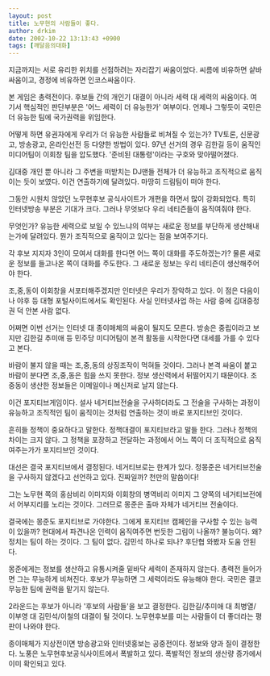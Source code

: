 ```yaml
---
layout: post
title: 노무현의 사람들이 좋다.
author: drkim
date: 2002-10-22 13:13:43 +0900
tags: [깨달음의대화]
---
```

지금까지는 서로 유리한 위치를 선점하려는 자리잡기 싸움이었다. 씨름에 비유하면 샅바싸움이고, 경정에 비유하면 인코스싸움이다.
  

  
본 게임은 총력전이다. 후보들 간의 개인기 대결이 아니라 세력 대 세력의 싸움이다. 여기서 핵심적인 판단부분은 '어느 세력이 더 유능한가' 여부이다. 언제나 그렇듯이 국민은 더 유능한 팀에 국가권력을 위임한다.
  

  
어떻게 하면 유권자에게 우리가 더 유능한 사람들로 비쳐질 수 있는가? TV토론, 신문광고, 방송광고, 온라인선전 등 다양한 방법이 있다. 97년 선거의 경우 김한길 등이 움직인 미디어팀이 이회창 팀을 압도했다. '준비된 대통령'이라는 구호와 맞아떨어졌다.
  

  
김대중 개인 뿐 아니라 그 주변을 떠받치는 DJ맨들 전체가 더 유능하고 조직적으로 움직이는 듯이 보였다. 이건 연출하기에 달려있다. 마땅히 드림팀이 떠야 한다.
  

  
그동안 시원치 않았던 노무현후보 공식사이트가 개편을 하면서 많이 강화되었다. 특히 인터넷방송 부분은 기대가 크다. 그러나 무엇보다 우리 네티즌들이 움직여줘야 한다.
  

  
무엇인가? 유능한 세력으로 보일 수 있느냐의 여부는 새로운 정보를 부단하게 생산해내는가에 달려있다. 뭔가 조직적으로 움직이고 있다는 점을 보여주기다.
  

  
각 후보 지지자 3인이 모여서 대화를 한다면 어느 쪽이 대화를 주도하겠는가? 물론 새로운 정보를 들고나온 쪽이 대화를 주도한다. 그 새로운 정보는 우리 네티즌이 생산해주어야 한다.
  

  
조,중,동이 이회창을 서포터해주겠지만 인터넷은 우리가 장악하고 있다. 이 점은 다음이나 야후 등 대형 포털사이트에서도 확인된다. 사실 인터넷사업 하는 사람 중에 김대중정권 덕 안본 사람 없다.
  

  
어쩌면 이번 선거는 인터넷 대 종이매체의 싸움이 될지도 모른다. 방송은 중립이라고 보지만 김한길 추미애 등 민주당 미디어팀이 본격 활동을 시작한다면 대세를 가를 수 있다고 본다.
  

  
바람이 불지 않을 때는 조,중,동의 상징조작이 먹혀들 것이다. 그러나 본격 싸움이 붙고 바람이 분다면 조,중,동은 힘을 쓰지 못한다. 정보 생산력에서 뒤떨어지기 때문이다. 조중동이 생산한 정보들은 이메일이나 메신저로 날지 않는다.
  

  
이건 포지티브게임이다. 설사 네거티브전술을 구사하더라도 그 전술을 구사하는 과정이 유능하고 조직적인 팀이 움직이는 것처럼 연출하는 것이 바로 포지티브인 것이다.
  

  
흔히들 정책이 중요하다고 말한다. 정책대결이 포지티브라고 말들 한다. 그러나 정책의 차이는 크지 않다. 그 정책을 포장하고 전달하는 과정에서 어느 쪽이 더 조직적으로 움직여주는가가 포지티브인 것이다.
  

  
대선은 결국 포지티브에서 결정된다. 네거티브로는 한계가 있다. 정몽준은 네거티브전술을 구사하지 않겠다고 선언하고 있다. 진짜일까? 천만의 말씀이다!
  

  
그는 노무현 쪽의 홍삼비리 이미지와 이회창의 병역비리 이미지 그 양쪽의 네거티브전에서 어부지리를 노리는 것이다. 그러므로 몽준은 출마 자체가 네거티브 전술이다.
  

  
결국에는 몽준도 포지티브로 가야한다. 그에게 포지티브 캠페인을 구사할 수 있는 능력이 있을까? 현대에서 파견나온 인력이 움직여주면 번듯한 그림이 나올까? 불능이다. 왜? 정치는 팀이 하는 것이다. 그 팀이 없다. 김민석 하나로 되나? 후단협 와봤자 도움 안된다.
  

  
몽준에게는 정보를 생산하고 유통시켜줄 밑바닥 세력이 존재하지 않는다. 총력전 들어가면 그는 무능하게 비쳐진다. 후보가 무능하면 그 세력이라도 유능해야 한다. 국민은 결코 무능한 팀에 권력을 맡기지 않는다.
  

  
2라운드는 후보가 아니라 '후보의 사람들'을 보고 결정한다. 김한길/추미애 대 최병열/이부영 대 김민석/이철의 대결이 될 것이다. 노무현후보를 미는 사람들이 더 좋더라는 평판이 나와야 한다.
  

  
종이매체가 지상전이면 방송광고와 인터넷홍보는 공중전이다. 정보와 양과 질이 결정한다. 노풍은 노무현후보공식사이트에서 폭발하고 있다. 폭발적인 정보의 생산량 증가에서 이미 확인되고 있다.